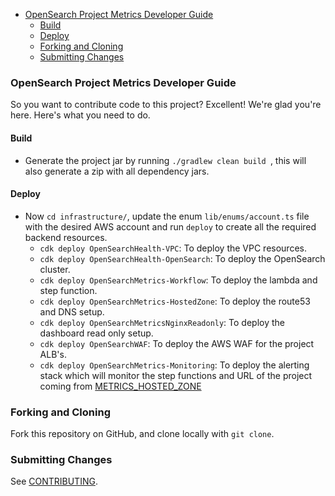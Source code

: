 - [OpenSearch Project Metrics Developer Guide](#opensearch-project-metrics-developer-guide)
    - [Build](#build)
    - [Deploy](#deploy)
    - [Forking and Cloning](#forking-and-cloning)
    - [Submitting Changes](#submitting-changes)

### OpenSearch Project Metrics Developer Guide

So you want to contribute code to this project? Excellent! We're glad you're here. Here's what you need to do.

#### Build

- Generate the project jar by running `./gradlew clean build `, this will also generate a zip with all dependency jars.

#### Deploy

- Now `cd infrastructure/`, update the enum `lib/enums/account.ts` file with the desired AWS account and run `deploy` to create all the required backend resources.
    - `cdk deploy OpenSearchHealth-VPC`: To deploy the VPC resources.
    - `cdk deploy OpenSearchHealth-OpenSearch`: To deploy the OpenSearch cluster.
    - `cdk deploy OpenSearchMetrics-Workflow`: To deploy the lambda and step function.
    - `cdk deploy OpenSearchMetrics-HostedZone`: To deploy the route53 and DNS setup.
    - `cdk deploy OpenSearchMetricsNginxReadonly`: To deploy the dashboard read only setup.
    - `cdk deploy OpenSearchWAF`: To deploy the AWS WAF for the project ALB's.
    - `cdk deploy OpenSearchMetrics-Monitoring`: To deploy the alerting stack which will monitor the step functions and URL of the project coming from [METRICS_HOSTED_ZONE](https://github.com/opensearch-project/opensearch-metrics/blob/main/infrastructure/lib/enums/project.ts)

### Forking and Cloning

Fork this repository on GitHub, and clone locally with `git clone`.

### Submitting Changes

See [CONTRIBUTING](CONTRIBUTING.md).

